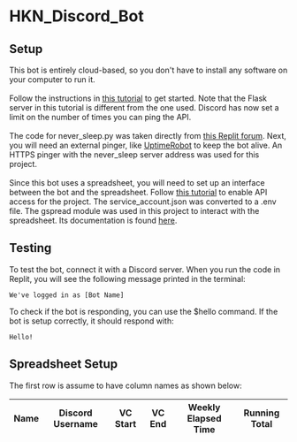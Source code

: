 # HKN_Discord_Bot

## Setup
This bot is entirely cloud-based, so you don't have to install any software on your computer to run it. <br /> <br />
Follow the instructions in [this tutorial](https://www.freecodecamp.org/news/create-a-discord-bot-with-python/) to get started. Note that the Flask server in this tutorial is different from the one used. Discord has now set a limit on the number of times you can ping the API. <br /> <br />
The code for never_sleep.py was taken directly from [this Replit forum](https://repl.it/talk/ask/Uptime-Robot-not-working-with-Discord-Cloudflare/49491). Next, you will need an external pinger, like [UptimeRobot](https://uptimerobot.com/) to keep the bot alive. An HTTPS pinger with the never_sleep server address was used for this project. <br /> <br />
Since this bot uses a spreadsheet, you will need to set up an interface between the bot and the spreadsheet. Follow [this tutorial](https://gspread.readthedocs.io/en/latest/oauth2.html#enable-api-access) to enable API access for the project. The service_account.json was converted to a .env file. The gspread module was used in this project to interact with the spreadsheet. Its documentation is found [here](https://github.com/burnash/gspread).

## Testing
To test the bot, connect it with a Discord server. When you run the code in Replit, you will see the following message printed in the terminal:

`We've logged in as [Bot Name]`

To check if the bot is responding, you can use the $hello command. If the bot is setup correctly, it should respond with:

`Hello!`

## Spreadsheet Setup
The first row is assume to have column names as shown below:

| Name | Discord Username | VC Start | VC End | Weekly Elapsed Time | Running Total |
| ---- | ---------------- | -------- | ------ | ------------------- | ------------- |
